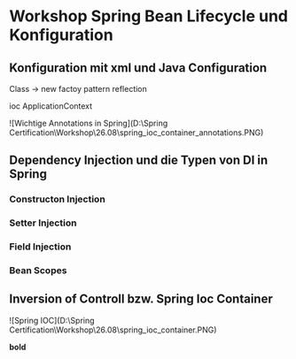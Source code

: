 # Workshop Spring Bean Lifecycle und Konfiguration

## Konfiguration mit xml und Java Configuration
Class -> new
factoy pattern
reflection

ioc
ApplicationContext 

![Wichtige Annotations in Spring](D:\Spring Certification\Workshop\26.08\spring_ioc_container_annotations.PNG)


## Dependency Injection und die Typen von DI in Spring
### Constructon Injection
### Setter Injection
### Field Injection
### Bean Scopes

## Inversion of Controll bzw. Spring Ioc Container

![Spring IOC](D:\Spring Certification\Workshop\26.08\spring_ioc_container.PNG)

**bold**


